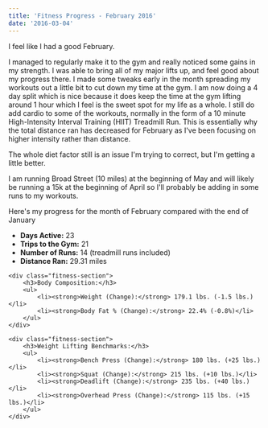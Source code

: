 ```yaml
---
title: 'Fitness Progress - February 2016'
date: '2016-03-04'
---
```


I feel like I had a good February.

I managed to regularly make it to the gym and really noticed some gains in my strength. I was able to bring all of my major lifts up, and feel good about my progress there. I made some tweaks early in the month spreading my workouts out a little bit to cut down my time at the gym. I am now doing a 4 day split which is nice because it does keep the time at the gym lifting around 1 hour which I feel is the sweet spot for my life as a whole. I still do add cardio to some of the workouts, normally in the form of a 10 minute High-Intensity Interval Training (HIIT) Treadmill Run. This is essentially why the total distance ran has decreased for February as I've been focusing on higher intensity rather than distance.

The whole diet factor still is an issue I'm trying to correct, but I'm getting a little better.

I am running Broad Street (10 miles) at the beginning of May and will likely be running a 15k at the beginning of April so I'll probably be adding in some runs to my workouts.

Here's my progress for the month of February compared with the end of January

<div class="fitness-progress">
    <div class="fitness-section">
        <ul>
            <li><strong>Days Active:</strong> 23</li>
            <li><strong>Trips to the Gym:</strong> 21</li>
            <li><strong>Number of Runs:</strong> 14 (treadmill runs included)</li>
            <li><strong>Distance Ran:</strong> 29.31 miles</li>
        </ul>
    </div>

    <div class="fitness-section">
        <h3>Body Composition:</h3>
        <ul>
            <li><strong>Weight (Change):</strong> 179.1 lbs. (-1.5 lbs.)</li>
            <li><strong>Body Fat % (Change):</strong> 22.4% (-0.8%)</li>
        </ul>
    </div>

    <div class="fitness-section">
        <h3>Weight Lifting Benchmarks:</h3>
        <ul>
            <li><strong>Bench Press (Change):</strong> 180 lbs. (+25 lbs.)</li>
            <li><strong>Squat (Change):</strong> 215 lbs. (+10 lbs.)</li>
            <li><strong>Deadlift (Change):</strong> 235 lbs. (+40 lbs.)</li>
            <li><strong>Overhead Press (Change):</strong> 115 lbs. (+15 lbs.)</li>
        </ul>
    </div>

</div>
